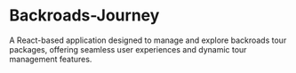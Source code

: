 # Backroads-Journey
A React-based application designed to manage and explore backroads tour packages, offering seamless user experiences and dynamic tour management features.
